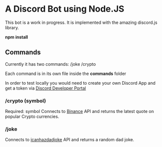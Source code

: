 # A Discord Bot using Node.JS

This bot is a work in progress.
It is implemented with the amazing discord.js library.

**npm install**

## Commands

Currently it has two commands:
/joke
/crypto

Each command is in its own file inside the **commands** folder

In order to test locally you would need to create your own Discord App and get a token via [Discord Developer Portal](https://ptb.discord.com/developers/docs)

### /crypto (symbol)

Required: symbol
Connects to [Binance](https://www.binance.us/en/home) API and returns the latest quote on popular Crypto currencies.

### /joke

Connects to [icanhazdadjoke](https://icanhazdadjoke.com/) API and returns a random dad joke.

